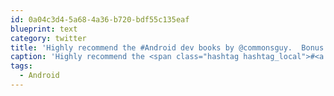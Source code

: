 ```yaml
---
id: 0a04c3d4-5a68-4a36-b720-bdf55c135eaf
blueprint: text
category: twitter
title: 'Highly recommend the #Android dev books by @commonsguy.  Bonus points for the creative "four-to-free" license.'
caption: 'Highly recommend the <span class="hashtag hashtag_local">#<a href="http://tweettemp.darylchymko.ca/?tag=android">Android</a> dev books by <span class="username username_linked">@<a href="https://twitter.com/commonsguy" title="Mark Murphy">commonsguy</a></span>.  Bonus points for the creative "four-to-free" license.'
tags:
  - Android
---
```

